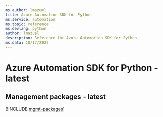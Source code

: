 ```yaml
---
ms.author: lmazuel
title: Azure Automation SDK for Python
ms.service: automation
ms.topic: reference
ms.devlang: python
author: lmazuel
description: Reference for Azure Automation SDK for Python
ms.data: 10/17/2022
---
```

# Azure Automation SDK for Python - latest

## Management packages - latest
[!INCLUDE [mgmt-packages](automation-mgmt-index.md)]